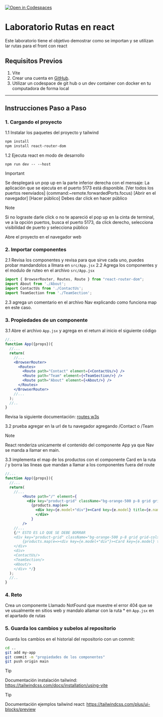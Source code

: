 [![Open in Codespaces](https://classroom.github.com/assets/launch-codespace-2972f46106e565e64193e422d61a12cf1da4916b45550586e14ef0a7c637dd04.svg)](https://classroom.github.com/open-in-codespaces?assignment_repo_id=19507096)
# Laboratorio Rutas en react

Este laboratorio tiene el objetivo demostrar como se importan y se utilizan lar rutas para el front con react
## Requisitos Previos

1. Vite
2. Crear una cuenta en [GitHub](https://github.com/).
3. Utilizar un codespace de git hub o un dev container con docker en tu computadora de forma local

---

## Instrucciones Paso a Paso

### 1. Cargando el proyecto

1.1  Instalar los paquetes del proyecto y tailwind

``` bash
npm install
npm install react-router-dom
```

1.2 Ejecuta react en modo de desarrollo

```
npm run dev -- --host
```

> [!IMPORTANT]
> Se desplegará un pop up en la parte inferior derecha con el mensaje: La aplicación que se ejecuta en el puerto 5173 está disponible. 
> [Ver todos los puertos reenviados] (command:~remote.forwardedPorts.focus) [Abrir en el navegador] [Hacer público] Debes dar click en hacer público

> [!NOTE]
>Si no lograste darle click o no te apareció el pop up en la cinta de terminal, ve a la opción puertos, busca el puerto 5173, da click derecho, selecciona visibilidad de puerto y selecciona público

Abre el proyecto en el navegador web

### 2. Importar componentes

2.1 Revisa los componentes y revisa para que sirve cada uno, puedes probar  mandandolos a llmara en ```src/App.jsx```
2.2 Agrega los componentes y el modulo de ruteo en el archivo ```src/App.jsx```

```jsx
import { BrowserRouter, Routes, Route } from "react-router-dom";
import About from './About';
import ContactUs from './ContactUs';
import TeamSection from './TeamSection'; 

```
2.3 agrega un comentario en el archivo Nav explicando como funciona map en este caso.

### 3. Propiedades de un componente

3.1 Abre el archivo ```App.jsx``` y agrega en el return al inicio el siguiente código
```jsx
//...
function App({props}){
  //...
  return(
    //...
    <BrowserRouter>
      <Routes>
        <Route path="Contact" element={<ContactUs/>} />
        <Route path="Team" element={<TeamSection/>} />
        <Route path="About" element={<About/>} />
      </Routes>
    </BrowserRouter>
    //...
  );
  //..
}
```
Revisa la siguiente documentación:  [routes w3s](https://www.w3schools.com/react/react_router.asp)

3.2 prueba agregar en la url de tu navegador agregando /Contact o /Team
> [!NOTE]
> React renderiza unicamente el contenido del componente App ya que Nav se manda a llamar en main.

3.3 implementa el map de los productos con el componente Card en la ruta / y borra las lineas que mandan a llamar a los componentes fuera del route

```jsx
//...
function App({props}){
  //...
  return(
    //...
        <Route path="/" element={
          <div key="product-grid" className="bg-orange-500 p-8 grid grid-cols-4 gap-4">      
            {products.map(e=>
              <div key={e.model+"div"}><Card key={e.model} title={e.name} paragraph={e.properties} image={e.b64Image} model={e.model}/></div>)}
              </div>
            }
        />
    //...
    {/* ESTO ES LO QUE SE DEBE BORRAR
    <div key="product-grid" className="bg-orange-500 p-8 grid grid-cols-4 gap-4">      
        {products.map(e=><div key={e.model+"div"}><Card key={e.model} title={e.name} paragraph={e.properties} image={e.b64Image} model={e.model}/></div>)}
    </div>
    <div>
    <ContactUs/>
    <TeamSection/>
    <About/>
    </div> */}
  );
  //..
}
```


### 4. Reto

Crea un componente Llamado NotFound que muestre el error 404 que se ve usualmente en sitios web y mandalo allamar con la ruta * en ```App.jsx``` en el apartado de rutas

### 5. Guarda los cambios y subelos al repositorio

Guarda los cambios en el historial del repositorio con un commit:

```bash
cd ..
git add my-app
git commit -m "propiedades de los componentes"
git push origin main
```
 > [!TIP]
 > Documentación instalación tailwind: https://tailwindcss.com/docs/installation/using-vite

 > [!TIP]
 > Documentación ejemplos tailwind react: https://tailwindcss.com/plus/ui-blocks/preview
